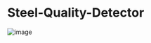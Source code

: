 # Steel-Quality-Detector

![image](https://github.com/MainakRepositor/Steel-Quality-Detector/assets/64016811/a0465888-c383-4ab0-aaa2-74326494dc73)
